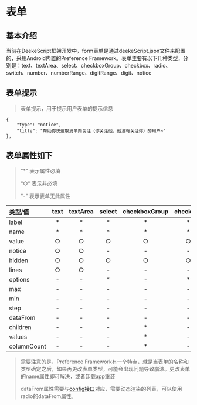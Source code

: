 # 表单

## 基本介绍

当前在DeekeScript框架开发中，form表单是通过deekeScript.json文件来配置的，采用Android内置的Preference Framework。表单主要有以下几种类型，分别是：text、textArea、select、checkboxGroup、checkbox、radio、switch、number、numberRange、digitRange、digit、notice

## 表单提示

> 表单提示，用于提示用户表单的提示信息

```
{
    "type": "notice",
    "title": "帮助你快速取消单向关注（你关注他，他没有关注你）的用户~"
},
```

## 表单属性如下
> "*" 表示属性必填
> 
> "○" 表示非必填
> 
> "-" 表示表单无此属性

|  类型/值  |   text  |textArea|  select  |checkboxGroup| checkbox |  radio  |  switch |  number |numberRange|digitRange| digit  |
| :-------- | :-----: | :----: | :------: | :---------: | :------: | :-----: | :-----: | :-----: | :-------: | :-----: | :-----: |
|   label   |    *    |    *   |    *    |       *      |     *    |    *    |    *    |    *    |     *     |    *    |    *    |
|   name    |    *    |    *   |    *    |       *      |     *    |    *    |    *    |    *    |     *     |    *    |    *    |
|   value   |    ○    |    ○   |    ○    |       ○      |     ○    |    ○    |    ○    |    ○    |     ○     |    ○    |    ○    |
|   notice  |    ○    |    ○   |    -    |       -      |     -    |    -    |    -    |    -    |     -     |    -    |    -    |
|   hidden  |    ○    |    ○   |    ○    |       ○      |     ○    |    ○    |    ○    |    ○    |     ○     |    ○    |    ○    |
|   lines   |    ○    |    ○   |    -    |       -      |     -    |    -    |    -    |    -    |     -     |    -    |    -    |
|  options  |    -    |    -   |    *    |       -      |     *    |    ○    |    -    |    -    |     -     |    -    |    -    |
|    max    |    -    |    -   |    -    |       -      |     -    |    -    |    -    |    -    |     *     |    *    |    -    |
|    min    |    -    |    -   |    -    |       -      |     -    |    -    |    -    |    -    |     *     |    *    |    -    |
|    step   |    -    |    -   |    -    |       -      |     -    |    -    |    -    |    -    |     ○     |    ○    |    -    |
|  dataFrom |    -    |    -   |    -    |       -      |     -    |    ○    |    -    |    -    |     -     |    -    |    -    |
|  children |    -    |    -   |    -    |       *      |     -    |    -    |    -    |    -    |     -     |    -    |    -    |
|  values   |    -    |    -   |    -    |       *      |     -    |    -    |    -    |    -    |     -     |    -    |    -    |
|columnCount|    -    |    -   |    -    |       *      |     -    |    -    |    -    |    -    |     -     |    -    |    -    |


> 需要注意的是，Preference Framework有一个特点，就是当表单的名称和类型确定之后，如果再更改表单类型，可能会出现问题导致崩溃。更改表单的name属性即可解决，或者卸载app重装
>
> dataFrom属性需要与[config接口](../../backendApi/activationCode.md)对应，需要动态渲染的列表，可以使用radio的dataFrom属性。
